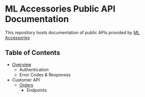 # ML Accessories Public API Documentation
This repository hosts documentation of public APIs provided by [ML Accessories](https://www.mlaccessories.co.uk)

## Table of Contents

* [Overview](docs/overview.md)
  * Authentication
  * Error Codes & Responses
* Customer API
  * [Orders](docs/customer-api/orders.md)
    * Endpoints